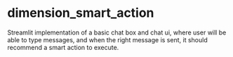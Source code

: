 # dimension_smart_action
Streamlit implementation of a basic chat box and chat ui, where user will be able to type messages, and when the right message is sent, it should recommend a smart action to execute.
